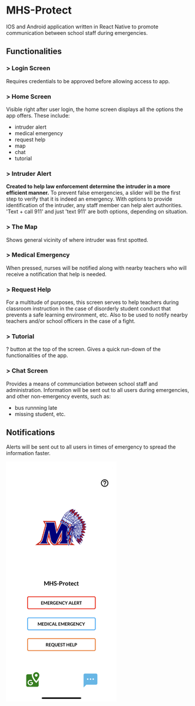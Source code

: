 # MHS-Protect

IOS and Android application written in React Native to promote communication between school staff during emergencies. 

## Functionalities
### > Login Screen
Requires credentials to be approved before allowing access to app.

### > Home Screen
Visible right after user login, the home screen displays all the options the app offers. These include:
* intruder alert
* medical emergency
* request help
* map
* chat
* tutorial

### > Intruder Alert
**Created to help law enforcement determine the intruder in a more efficient manner.** To prevent false emergencies, a slider will be the first step to verify that it is indeed an emergency. With options to provide identification of the intruder, any staff member can help alert authorities. 'Text + call 911' and just 'text 911' are both options, depending on situation.

### > The Map
Shows general vicinity of where intruder was first spotted.

### > Medical Emergency
When pressed, nurses will be notified along with nearby teachers who will receive a notification that help is needed.

### > Request Help
For a multitude of purposes, this screen serves to help teachers during classroom instruction in the case of disorderly student conduct that prevents a safe learning environment, etc. Also to be used to notify nearby teachers and/or school officers in the case of a fight.

### > Tutorial
? button at the top of the screen. Gives a quick run-down of the functionalities of the app.

### > Chat Screen
Provides a means of communciation between school staff and administration. Information will be sent out to all users during emergencies, and other non-emergency events, such as:
* bus runnning late
* missing student, etc.

## Notifications
Alerts will be sent out to all users in times of emergency to spread the information faster.

<img src="https://github.com/mohigancs/MHS-Protect/blob/master/preview.PNG" alt="App Preview" width="300"/>
